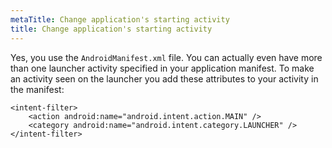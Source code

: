 ```yaml
---
metaTitle: Change application's starting activity
title: Change application's starting activity
---
```


Yes, you use the `AndroidManifest.xml` file. You can actually even have more than one launcher activity specified in your application manifest. To make an activity seen on the launcher you add these attributes to your activity in the manifest:



```
<intent-filter>
    <action android:name="android.intent.action.MAIN" />
    <category android:name="android.intent.category.LAUNCHER" />
</intent-filter>

```
